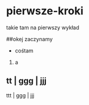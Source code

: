 # pierwsze-kroki
takie tam na pierwszy wykład

##okej zaczynamy

* cośtam

1. a

tt  | ggg | jjj
---------------
ttt | ggg | jjj



